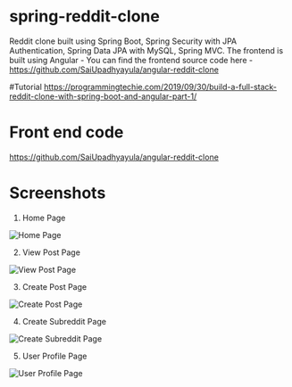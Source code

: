 # spring-reddit-clone
Reddit clone built using Spring Boot, Spring Security with JPA Authentication, Spring Data JPA with MySQL, Spring MVC. The frontend is built using Angular - You can find the frontend source code here - https://github.com/SaiUpadhyayula/angular-reddit-clone

#Tutorial
https://programmingtechie.com/2019/09/30/build-a-full-stack-reddit-clone-with-spring-boot-and-angular-part-1/

# Front end code
https://github.com/SaiUpadhyayula/angular-reddit-clone

# Screenshots
1. Home Page

![Home Page](https://github.com/SaiUpadhyayula/spring-reddit-clone/blob/master/src/main/resources/images/reddit-screenshot-updated.PNG)

2. View Post Page

![View Post Page](https://github.com/SaiUpadhyayula/spring-reddit-clone/blob/master/src/main/resources/images/reddit-screenshot-updated.PNG)

3. Create Post Page

![Create Post Page](https://github.com/SaiUpadhyayula/spring-reddit-clone/blob/master/src/main/resources/images/create-post.PNG)

4. Create Subreddit Page

![Create Subreddit Page](https://github.com/SaiUpadhyayula/spring-reddit-clone/blob/master/src/main/resources/images/create-subreddit.PNG)

5. User Profile Page

![User Profile Page](https://github.com/SaiUpadhyayula/spring-reddit-clone/blob/master/src/main/resources/images/user-profile.PNG)
